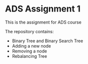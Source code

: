 # ADS Assignment 1
This is the assignment for ADS course

The repository contains:
* Binary Tree and Binary Search Tree
* Adding a new node
* Removing a node
* Rebalancing Tree
